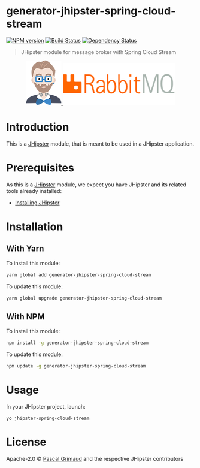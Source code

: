 # generator-jhipster-spring-cloud-stream
[![NPM version][npm-image]][npm-url] [![Build Status][travis-image]][travis-url] [![Dependency Status][daviddm-image]][daviddm-url]
> JHipster module for message broker with Spring Cloud Stream

<div align="center">
  <a href="http://jhipster.github.io">
    <img src="https://raw.githubusercontent.com/jhipster/jhipster.github.io/master/images/logo/logo-jhipster.png">
  </a>
  <a href="https://www.rabbitmq.com">
    <img width=300px src="images/rabbitmq.png">
  </a>
</div>

# Introduction

This is a [JHipster](http://jhipster.github.io/) module, that is meant to be used in a JHipster application.

# Prerequisites

As this is a [JHipster](http://jhipster.github.io/) module, we expect you have JHipster and its related tools already installed:

- [Installing JHipster](https://jhipster.github.io/installation.html)

# Installation

## With Yarn

To install this module:

```bash
yarn global add generator-jhipster-spring-cloud-stream
```

To update this module:

```bash
yarn global upgrade generator-jhipster-spring-cloud-stream
```

## With NPM

To install this module:

```bash
npm install -g generator-jhipster-spring-cloud-stream
```

To update this module:

```bash
npm update -g generator-jhipster-spring-cloud-stream
```

# Usage

In your JHipster project, launch:

```
yo jhipster-spring-cloud-stream
```

# License

Apache-2.0 © [Pascal Grimaud](https://twitter.com/pascalgrimaud) and the respective JHipster contributors

[npm-image]: https://img.shields.io/npm/v/generator-jhipster-spring-cloud-stream.svg
[npm-url]: https://npmjs.org/package/generator-jhipster-spring-cloud-stream
[travis-image]: https://travis-ci.org/hipster-labs/generator-jhipster-spring-cloud-stream.svg?branch=master
[travis-url]: https://travis-ci.org/hipster-labs/generator-jhipster-spring-cloud-stream
[daviddm-image]: https://david-dm.org/hipster-labs/generator-jhipster-spring-cloud-stream.svg?theme=shields.io
[daviddm-url]: https://david-dm.org/hipster-labs/generator-jhipster-spring-cloud-stream
